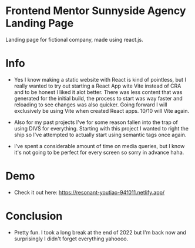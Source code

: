 # Frontend Mentor Sunnyside Agency Landing Page


Landing page for fictional company, made using react.js.

# Info

* Yes I know making a static website with React is kind of pointless, but I really wanted to try out starting a React App wite Vite instead of CRA
and to be honest I liked it alot better. There was less content that was generated for the initial build, the process to start was way faster and 
reloading to see changes was also quicker. Going forward I will exclusively be using Vite when created React apps. 10/10 will Vite again.

* Also for my past projects I've for some reason fallen into the trap of using DIVS for everything. Starting with this project I wanted to right the ship so I've attempted to actually start using semantic tags once again. 

* I've spent a considerable amount of time on media queries, but I know it's not going to be perfect for every screen so sorry in advance haha.


# Demo

* Check it out here: https://resonant-youtiao-94f011.netlify.app/

# Conclusion

* Pretty fun. I took a long break at the end of 2022 but I'm back now and surprisingly I didn't forget everything yahoooo.
